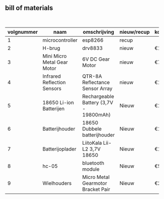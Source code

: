## bill of materials
<br />

|volgnummer|naam|omschrijving|nieuw/recup|kostprijs/stuk|aantal|subtotaal|
|----------|----|------------|-----------|---------|------|---------|
|         1|microcontroller|esp8266            |recup           |              |1      |         |
|         2|H-brug|drv8833            |nieuw           |€1,86              |2      |€3,72         |
|         3|Mini Micro Metal Gear Motor|6V DC Gear Motor           |nieuw           |€7,71              |2     |€15,42        |
|         4|Infrared Reflection Sensors|QTR-8A Reflectance Sensor Array           |nieuw           |€12              |1      |€12         |
|5         |18650 Li-ion Batterijen                 |Rechargeable Battery (3,7V - 19800mAh)|Nieuw            |€1,63            |2       |€3,26      |
|6         |Batterijhouder                          |18650 Dubbele batterijhouder          |Nieuw            |€1,70              |1       |€1,70        |
|7         |Batterijoplader                         |LiitoKala Lii-L2 3,7V 18650           |Nieuw            |€12           |1  |    €12     |
|8        |hc-05                         |bluetooth module           |Nieuw            |€5,9           |1       |€5,9     |
|9                 |Wielhouders                             |Micro Metal Gearmotor Bracket Pair    |Nieuw            |€2,9               |1       |€2,9       |
